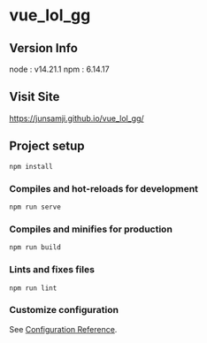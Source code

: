 # vue_lol_gg

## Version Info

node : v14.21.1
npm : 6.14.17

## Visit Site

https://junsamji.github.io/vue_lol_gg/

## Project setup

```
npm install
```

### Compiles and hot-reloads for development

```
npm run serve
```

### Compiles and minifies for production

```
npm run build
```

### Lints and fixes files

```
npm run lint
```

### Customize configuration

See [Configuration Reference](https://cli.vuejs.org/config/).

